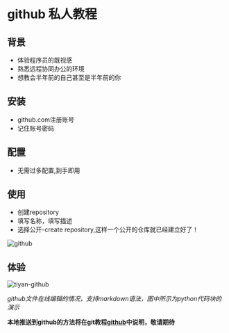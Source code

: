 # github 私人教程

## 背景
- 体验程序员的既视感
- 熟悉远程协同办公的环境
- 想教会半年前的自己甚至是半年前的你

## 安装
- github.com注册账号
- 记住账号密码

## 配置
- 无需过多配置,到手即用


## 使用
- 创建repository
- 填写名称，填写描述
- 选择公开-create repository,这样一个公开的仓库就已经建立好了！


![github](http://7xnnij.com1.z0.glb.clouddn.com/shiyong.jpg)


## 体验

![tiyan-github](http://7xnnij.com1.z0.glb.clouddn.com/tiyan-github.jpg)

*github文件在线编辑的情况，支持markdown语法，图中所示为python代码块的演示*

**本地推送到github的方法将在git教程[github]()中说明，敬请期待**